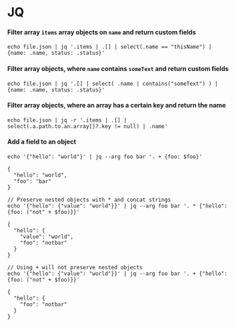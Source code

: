 # JQ

#### Filter array `items` array objects on `name` and return custom fields

```
echo file.json | jq '.items | .[] | select(.name == "thisName") | {name: .name, status: .status}'
```

#### Filter array objects, where `name` contains `someText` and return custom fields

```
echo file.json | jq '.[] | select( .name | contains("someText") ) | {name: .name, status: .status}'
```

#### Filter array objects, where an array has a certain key and return the name

```
echo file.json | jq -r '.items | .[] | select(.a.path.to.an.array[]?.key != null) | .name'
```

#### Add a field to an object

```
echo '{"hello": "world"}' | jq --arg foo bar '. + {foo: $foo}' 

{
  "hello": "world",
  "foo": "bar"
}
```

```
// Preserve nested objects with * and concat strings
echo '{"hello": {"value": "world"}}' | jq --arg foo bar '. * {"hello": {foo: ("not" + $foo)}}'

{
  "hello": {
    "value": "world",
    "foo": "notbar"
  }
}

// Using + will not preserve nested objects
echo '{"hello": {"value": "world"}}' | jq --arg foo bar '. + {"hello": {foo: ("not" + $foo)}}'                                                                                           

{
  "hello": {
    "foo": "notbar"
  }
}

```
